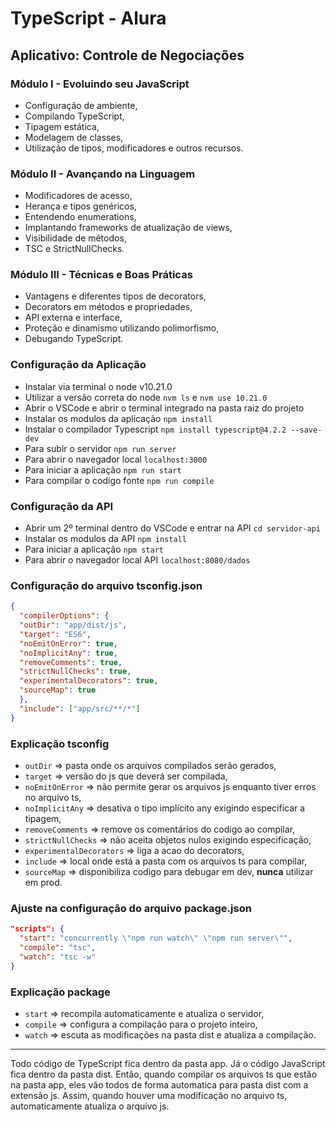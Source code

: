 # TypeScript - Alura #

## Aplicativo: Controle de Negociações ##

### Módulo I - Evoluindo seu JavaScript ###

- Configuração de ambiente,
- Compilando TypeScript,
- Tipagem estática,
- Modelagem de classes,
- Utilização de tipos, modificadores e outros recursos.

### Módulo II - Avançando na Linguagem ###

- Modificadores de acesso,
- Herança e tipos genéricos,
- Entendendo enumerations,
- Implantando frameworks de atualização de views,
- Visibilidade de métodos,
- TSC e StrictNullChecks.

### Módulo III - Técnicas e Boas Práticas ###

- Vantagens e diferentes tipos de decorators,
- Decorators em métodos e propriedades,
- API externa e interface,
- Proteção e dinamismo utilizando polimorfismo,
- Debugando TypeScript.

### Configuração da Aplicação ###

- Instalar via terminal o node v10.21.0
- Utilizar a versão correta do node `nvm ls` e `nvm use 10.21.0`
- Abrir o VSCode e abrir o terminal integrado na pasta raiz do projeto
- Instalar os modulos da aplicação `npm install`
- Instalar o compilador Typescript `npm install typescript@4.2.2 --save-dev`
- Para subir o servidor `npm run server`
- Para abrir o navegador local `localhost:3000`
- Para iniciar a aplicação `npm run start`
- Para compilar o codigo fonte `npm run compile`

### Configuração da API ###

- Abrir um 2º terminal dentro do VSCode e entrar na API `cd servidor-api`
- Instalar os modulos da API `npm install`
- Para iniciar a aplicação `npm start`
- Para abrir o navegador local API `localhost:8080/dados`

### Configuração do arquivo tsconfig.json ###

```json
{
  "compilerOptions": {
  "outDir": "app/dist/js",
  "target": "ES6",
  "noEmitOnError": true,
  "noImplicitAny": true,
  "removeComments": true,
  "strictNullChecks": true,
  "experimentalDecorators": true,
  "sourceMap": true
  },
  "include": ["app/src/**/*"]
}
```

### Explicação tsconfig ###

- `outDir` => pasta onde os arquivos compilados serão gerados,
- `target` => versão do js que deverá ser compilada,
- `noEmitOnError` => não permite gerar os arquivos js enquanto tiver erros no arquivo ts,
- `noImplicitAny` => desativa o tipo implícito any exigindo especificar a tipagem,
- `removeComments` => remove os comentários do codigo ao compilar,
- `strictNullChecks` => não aceita objetos nulos exigindo especificação,
- `experimentalDecorators` => liga a acao do decorators,
- `include` => local onde está a pasta com os arquivos ts para compilar,
- `sourceMap` => disponibiliza codigo para debugar em dev, **nunca** utilizar em prod.

### Ajuste na configuração do arquivo package.json ###

```json
"scripts": {
  "start": "concurrently \"npm run watch\" \"npm run server\"",
  "compile": "tsc",
  "watch": "tsc -w"
}
```

### Explicação package ###

- `start` => recompila automaticamente e atualiza o servidor,
- `compile` => configura a compilação para o projeto inteiro,
- `watch` => escuta as modificações na pasta dist e atualiza a compilação.

--------------------------------------------------------------------------
Todo código de TypeScript fica dentro da pasta app.
Já o código JavaScript fica dentro da pasta dist.
Então, quando compilar os arquivos ts que estão na pasta app,
eles vão todos de forma automatica para pasta dist com a extensão js.
Assim, quando houver uma modificação no arquivo ts,
automaticamente atualiza o arquivo js.
